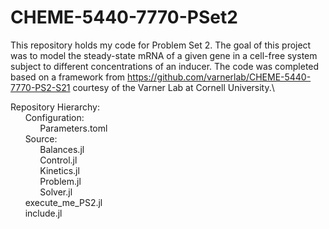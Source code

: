 # CHEME-5440-7770-PSet2
This repository holds my code for Problem Set 2. The goal of this project was to model the steady-state mRNA of a given gene in a cell-free system subject to different concentrations of an inducer.  The code was completed based on a framework from https://github.com/varnerlab/CHEME-5440-7770-PS2-S21 courtesy of the Varner Lab at Cornell University.\\

Repository Hierarchy:\
    &nbsp;&nbsp;&nbsp;&nbsp;&nbsp;&nbsp;Configuration:\
        &nbsp;&nbsp;&nbsp;&nbsp;&nbsp;&nbsp;&nbsp;&nbsp;&nbsp;&nbsp;&nbsp;&nbsp;Parameters.toml\
    &nbsp;&nbsp;&nbsp;&nbsp;&nbsp;&nbsp;Source:\
        &nbsp;&nbsp;&nbsp;&nbsp;&nbsp;&nbsp;&nbsp;&nbsp;&nbsp;&nbsp;&nbsp;&nbsp;Balances.jl\
        &nbsp;&nbsp;&nbsp;&nbsp;&nbsp;&nbsp;&nbsp;&nbsp;&nbsp;&nbsp;&nbsp;&nbsp;Control.jl\
        &nbsp;&nbsp;&nbsp;&nbsp;&nbsp;&nbsp;&nbsp;&nbsp;&nbsp;&nbsp;&nbsp;&nbsp;Kinetics.jl\
        &nbsp;&nbsp;&nbsp;&nbsp;&nbsp;&nbsp;&nbsp;&nbsp;&nbsp;&nbsp;&nbsp;&nbsp;Problem.jl\
        &nbsp;&nbsp;&nbsp;&nbsp;&nbsp;&nbsp;&nbsp;&nbsp;&nbsp;&nbsp;&nbsp;&nbsp;Solver.jl\
    &nbsp;&nbsp;&nbsp;&nbsp;&nbsp;&nbsp;execute_me_PS2.jl\
    &nbsp;&nbsp;&nbsp;&nbsp;&nbsp;&nbsp;include.jl
